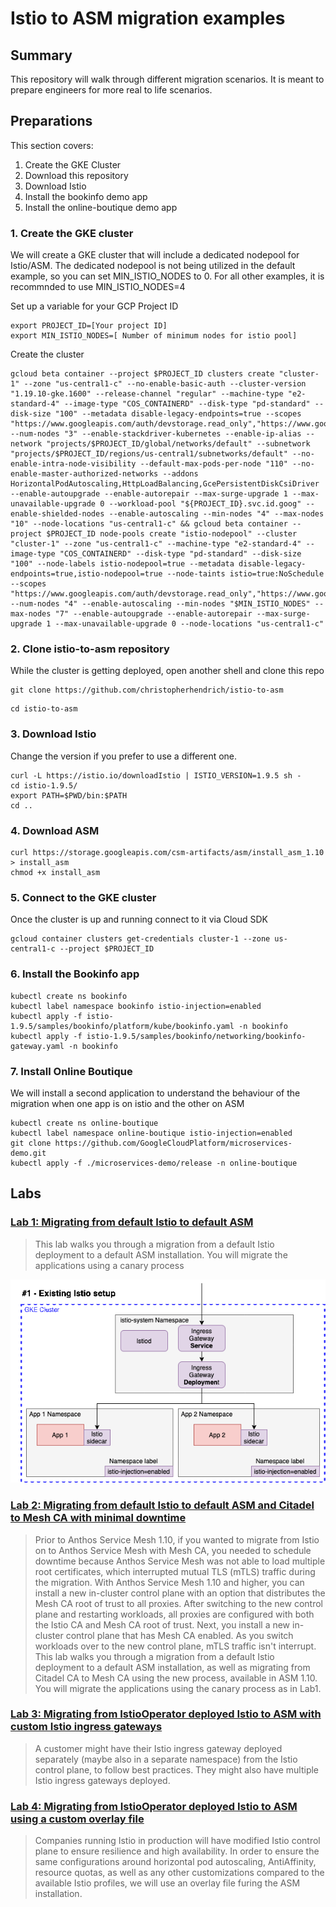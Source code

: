 # Istio to ASM migration examples

## Summary
This repository will walk through different migration scenarios. It is meant to prepare engineers for more real to life scenarios.


## Preparations
This section covers:
1. Create the GKE Cluster
2. Download this repository
3. Download Istio
4. Install the bookinfo demo app
5. Install the online-boutique demo app

### 1. Create the GKE cluster
We will create a GKE cluster that will include a dedicated nodepool for Istio/ASM. The dedicated nodepool is not being utilized in the default example, so you can set MIN_ISTIO_NODES to 0. For all other examples, it is recommnded to use MIN_ISTIO_NODES=4

Set up a variable for your GCP Project ID

```
export PROJECT_ID=[Your project ID]
export MIN_ISTIO_NODES=[ Number of minimum nodes for istio pool]
```

Create the cluster
```
gcloud beta container --project $PROJECT_ID clusters create "cluster-1" --zone "us-central1-c" --no-enable-basic-auth --cluster-version "1.19.10-gke.1600" --release-channel "regular" --machine-type "e2-standard-4" --image-type "COS_CONTAINERD" --disk-type "pd-standard" --disk-size "100" --metadata disable-legacy-endpoints=true --scopes "https://www.googleapis.com/auth/devstorage.read_only","https://www.googleapis.com/auth/logging.write","https://www.googleapis.com/auth/monitoring","https://www.googleapis.com/auth/servicecontrol","https://www.googleapis.com/auth/service.management.readonly","https://www.googleapis.com/auth/trace.append" --num-nodes "3" --enable-stackdriver-kubernetes --enable-ip-alias --network "projects/$PROJECT_ID/global/networks/default" --subnetwork "projects/$PROJECT_ID/regions/us-central1/subnetworks/default" --no-enable-intra-node-visibility --default-max-pods-per-node "110" --no-enable-master-authorized-networks --addons HorizontalPodAutoscaling,HttpLoadBalancing,GcePersistentDiskCsiDriver --enable-autoupgrade --enable-autorepair --max-surge-upgrade 1 --max-unavailable-upgrade 0 --workload-pool "${PROJECT_ID}.svc.id.goog" --enable-shielded-nodes --enable-autoscaling --min-nodes "4" --max-nodes "10" --node-locations "us-central1-c" && gcloud beta container --project $PROJECT_ID node-pools create "istio-nodepool" --cluster "cluster-1" --zone "us-central1-c" --machine-type "e2-standard-4" --image-type "COS_CONTAINERD" --disk-type "pd-standard" --disk-size "100" --node-labels istio-nodepool=true --metadata disable-legacy-endpoints=true,istio-nodepool=true --node-taints istio=true:NoSchedule --scopes "https://www.googleapis.com/auth/devstorage.read_only","https://www.googleapis.com/auth/logging.write","https://www.googleapis.com/auth/monitoring","https://www.googleapis.com/auth/servicecontrol","https://www.googleapis.com/auth/service.management.readonly","https://www.googleapis.com/auth/trace.append" --num-nodes "4" --enable-autoscaling --min-nodes "$MIN_ISTIO_NODES" --max-nodes "7" --enable-autoupgrade --enable-autorepair --max-surge-upgrade 1 --max-unavailable-upgrade 0 --node-locations "us-central1-c"
```

### 2. Clone istio-to-asm repository
While the cluster is getting deployed, open another shell and clone this repo
```
git clone https://github.com/christopherhendrich/istio-to-asm
```

```
cd istio-to-asm
```

### 3. Download Istio 
Change the version if you prefer to use a different one. 
```
curl -L https://istio.io/downloadIstio | ISTIO_VERSION=1.9.5 sh - 
cd istio-1.9.5/
export PATH=$PWD/bin:$PATH
cd ..
```

### 4. Download ASM
```
curl https://storage.googleapis.com/csm-artifacts/asm/install_asm_1.10 > install_asm
chmod +x install_asm
```

### 5. Connect to the GKE cluster
Once the cluster is up and running connect to it via Cloud SDK
```
gcloud container clusters get-credentials cluster-1 --zone us-central1-c --project $PROJECT_ID
```

### 6. Install the Bookinfo app 
```
kubectl create ns bookinfo
kubectl label namespace bookinfo istio-injection=enabled
kubectl apply -f istio-1.9.5/samples/bookinfo/platform/kube/bookinfo.yaml -n bookinfo
kubectl apply -f istio-1.9.5/samples/bookinfo/networking/bookinfo-gateway.yaml -n bookinfo
```
### 7. Install Online Boutique
We will install a second application to understand the behaviour of the migration when one app is on istio and the other on ASM
```
kubectl create ns online-boutique
kubectl label namespace online-boutique istio-injection=enabled
git clone https://github.com/GoogleCloudPlatform/microservices-demo.git
kubectl apply -f ./microservices-demo/release -n online-boutique
```

## Labs

### [Lab 1: Migrating from default Istio to default ASM](/docs/Lab1-Default-migration.md)

> This lab walks you through a migration from a default Istio deployment to a default ASM installation. You will migrate the applications using a canary process

![Lab1 overview](./images/Istio-to-ASM-default-install.gif)

### [Lab 2: Migrating from default Istio to default ASM and Citadel to Mesh CA with minimal downtime](/docs/Lab2-Default-migration-with-CA.md)

> Prior to Anthos Service Mesh 1.10, if you wanted to migrate from Istio on to Anthos Service Mesh with Mesh CA, you needed to schedule downtime because Anthos Service Mesh was not able to load multiple root certificates, which interrupted mutual TLS (mTLS) traffic during the migration.
With Anthos Service Mesh 1.10 and higher, you can install a new in-cluster control plane with an option that distributes the Mesh CA root of trust to all proxies. After switching to the new control plane and restarting workloads, all proxies are configured with both the Istio CA and Mesh CA root of trust. Next, you install a new in-cluster control plane that has Mesh CA enabled. As you switch workloads over to the new control plane, mTLS traffic isn't interrupt.
This lab walks you through a migration from a default Istio deployment to a default ASM installation, as well as migrating from Citadel CA to Mesh CA using the new process, available in ASM 1.10. You will migrate the applications using the canary process as in Lab1.


### [Lab 3: Migrating from IstioOperator deployed Istio to ASM with custom Istio ingress gateways](/docs/Lab3-Migrating-with-custom-igw.md)

> A customer might have their Istio ingress gateway deployed separately (maybe also in a separate namespace) from the Istio control plane, to follow best practices. They might also have multiple Istio ingress gateways deployed.  

### [Lab 4: Migrating from IstioOperator deployed Istio to ASM using a custom overlay file](/docs/Lab4-Migrating-with-custom-overlay.md)

> Companies running Istio in production will have modified Istio control plane to ensure resilience and high availability. In order to ensure the same configurations around horizontal pod autoscaling, AntiAffinity, resource quotas, as well as any other customizations compared to the available Istio profiles, we will use an overlay file furing the ASM installation. 
